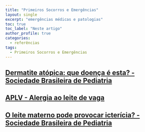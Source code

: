 ```yaml
---
title: "Primeiros Socorros e Emergências"
layout: single
excerpt: "emergências médicas e patologias"
toc: true
toc_label: "Neste artigo"
author_profile: true
categories:
  - referências
tags:
  - Primeiros Socorros e Emergências
---
```

## [Dermatite atópica: que doença é esta? - Sociedade Brasileira de Pediatria](https://www.sbp.com.br/especiais/pediatria-para-familias/doencas/dermatite-atopica-que-doenca-e-esta/)

## [APLV - Alergia ao leite de vaga](https://www.alergiaaoleitedevaca.com.br/)

## [O leite materno pode provocar icterícia? - Sociedade Brasileira de Pediatria](https://www.sbp.com.br/especiais/pediatria-para-familias/nutricao/o-leite-materno-pode-provocar-ictericia/)